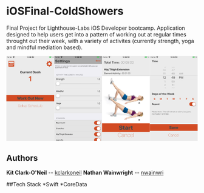 # iOSFinal-ColdShowers

Final Project for Lighthouse-Labs iOS Developer bootcamp. Application designed to help users get into a pattern of working out at regular times throught out their week, with a variety of activites (currently strength, yoga and mindful mediation based).

![screenshots](screenshots/coldShowersShots.png)


## Authors
**Kit Clark-O'Neil** -- [kclarkoneil](https://github.com/kclarkoneil)
**Nathan Wainwright** -- [nwainwri](https://github.com/nwainwri)


##Tech Stack
*Swift
*CoreData
